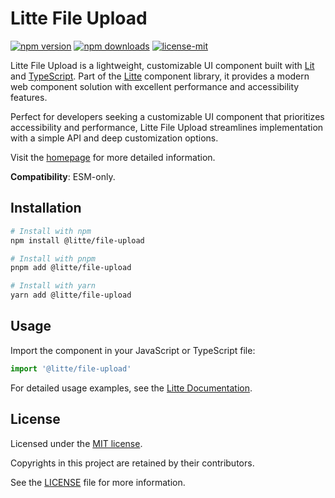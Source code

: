 # Litte File Upload

[![npm version](https://img.shields.io/npm/v/@litte/file-upload)](https://www.npmjs.com/package/@litte/file-upload)
[![npm downloads](https://img.shields.io/npm/dm/@litte/file-upload)](https://www.npmjs.com/package/@litte/file-upload)
[![license-mit](https://img.shields.io/badge/License-MIT-greens.svg)][license-mit]

Litte File Upload is a lightweight, customizable UI component built with [Lit][lit]
and [TypeScript][typescript]. Part of the [Litte][litte-homepage] component library,
it provides a modern web component solution with excellent performance and
accessibility features.

Perfect for developers seeking a customizable UI component that prioritizes accessibility and performance,
Litte File Upload streamlines implementation with a simple API and deep customization options.

Visit the [homepage][litte-homepage] for more detailed information.

**Compatibility**: ESM-only.

## Installation

```sh
# Install with npm
npm install @litte/file-upload

# Install with pnpm
pnpm add @litte/file-upload

# Install with yarn
yarn add @litte/file-upload
```

## Usage

Import the component in your JavaScript or TypeScript file:

```ts
import '@litte/file-upload'
```

For detailed usage examples, see the [Litte Documentation](https://litte.dev/docs).

## License

Licensed under the [MIT license][license-mit].

Copyrights in this project are retained by their contributors.

See the [LICENSE][license-mit] file for more information.

[litte-homepage]: https://litte.dev
[license-mit]: https://github.com/riipandi/litte/blob/main/LICENSE
[typescript]: https://www.typescriptlang.org
[lit]: https://lit.dev
